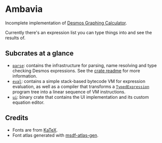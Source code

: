 # Ambavia

Incomplete implementation of [Desmos Graphing Calculator](https://www.desmos.com/calculator).

Currently there's an expression list you can type things into and see the results of.

## Subcrates at a glance
* [`parse`](/parse/src/): contains the infrastructure for parsing, name resolving and type checking Desmos expressions. See the [crate readme](/parse/README.md) for more information.
* [`eval`](/eval/src/): contains a simple stack-based bytecode VM for expression evaluation, as well as a compiler that transforms a [`TypedExpression`](/parse/src/type_checker.rs) program tree into a linear sequence of VM instructions.
* [`ui`](/ui/src/): binary crate that contains the UI implementation and its custom equation editor.


## Credits

- Fonts are from [KaTeX](https://github.com/KaTeX/KaTeX).
- Font atlas generated with [msdf-atlas-gen](https://github.com/Chlumsky/msdf-atlas-gen).
